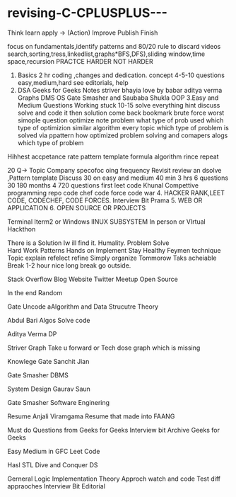 # revising-C-CPLUSPLUS---

Think learn apply -> (Action) Improve Publish Finish

focus on fundamentals,identify patterns and 80/20 rule to discard videos search,sorting,tress,linkedlist,graphs*BFS,DFS),sliding window,time space,recursion PRACTCE HARDER NOT HARDER

1. Basics 2 hr coding ,changes and dedication. concept 4-5-10 questions easy,medium,hard see editorials, help
2. DSA Geeks for Geeks Notes striver bhayia love by babar aditya verma Graphs DMS OS Gate Smasher and Saubaba Shukla OOP
3.Easy and Medium Questions Working stuck 10-15 solve everything hint discuss solve and code it  then solution come back bookmark 
brute force worst simople question optimize note problem what type of prob used which type of optimizion similar algorithm 
every topic which type of problem is solved via ppattern how optimized problem solving and comapers alogs which type of problem 

Hihhest accpetance rate pattern template formula algorithm rince repeat 

20 Q-> Topic Company specofoc oing frequency Revisit review an dsolve ,Pattern template Discuss 30 on easy and medium 40 min 
3 hrs 6 questions 30 180 months 4 720 questions first leet code  Khunal Compettive programming repo  code chef code force code war 
4.  HACKER RANK,LEET CODE, CODECHEF, CODE FORCES. Interview Bit Prama
5. WEB OR APPLICATION
6. OPEN SOURCE OR PROJECTS 

Terminal Iterm2 or Windows lINUX SUBSYSTEM 
In person or VIrtual Hackthon 

There is a Solution Iw ill find it. Humality. Problem Solve  
Hard Work Patterns Hands on Implement Stay Healthy Feymen technique Topic explain refelect refine Simply organize Tommorow Taks acheiable Break 1-2 hour nice long break go outside. 

Stack Overflow Blog Website Twitter Meetup Open Source

In the end Random

Gate Uncode aAlgorithm and Data Strucutre  Theory 

Abdul Bari Algos Solve code 

Aditya Verma DP

Striver Graph Take u forward or Tech dose  graph which is missing 

Knowlege Gate  Sanchit Jian 

Gate Smasher DBMS

System Design Gaurav Saun

Gate Smasher Software Enginering

Resume Anjali Viramgama Resume that made into FAANG


Must do Questions from Geeks for Geeks Interview bit Archive Geeks for Geeks 


Easy Medium in GFC Leet Code 

Hasl STL Dive and Conquer DS

Gerneral Logic Implementation Theory Approch watch and code Test diff appraoches Interview Bit Editorial 
